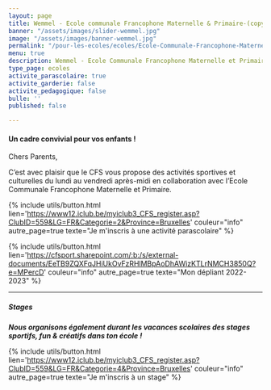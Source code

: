 ```yaml
---
layout: page
title: Wemmel - Ecole communale Francophone Maternelle & Primaire-(copy)
banner: "/assets/images/slider-wemmel.jpg"
image: "/assets/images/banner-wemmel.jpg"
permalink: "/pour-les-ecoles/ecoles/Ecole-Communale-Francophone-Maternelle-Primaire/"
menu: true
description: Wemmel - Ecole Communale Francophone Maternelle et Primaire
type_page: ecoles
activite_parascolaire: true
activite_garderie: false
activite_pedagogique: false
bulle: ''
published: false

---
```

#### **Un cadre convivial pour vos enfants !**

Chers Parents,

C’est avec plaisir que le CFS vous propose des activités sportives et culturelles du lundi au vendredi après-midi en collaboration avec l’Ecole Communale Francophone Maternelle et Primaire.

{% include utils/button.html  
lien='https://www12.iclub.be/myiclub3_CFS_register.asp?ClubID=559&LG=FR&Categorie=2&Province=Bruxelles' couleur="info" autre_page=true texte="Je m'inscris à une activité parascolaire" %}

{% include utils/button.html lien='https://cfsport.sharepoint.com/:b:/s/external-documents/EeTB9ZQXFqJHiUkOvFzRHlMBpAoDhAWizKTLrNMCH3850Q?e=MPercD' couleur="info" autre_page=true texte="Mon dépliant 2022-2023" %}

***

##### **Stages**

**_Nous organisons également durant les vacances scolaires des stages sportifs, fun & créatifs dans ton école !_**

{% include utils/button.html lien='https://www12.iclub.be/myiclub3_CFS_register.asp?ClubID=559&LG=FR&Categorie=4&Province=Bruxelles' couleur="info" autre_page=true texte="Je m'inscris à un stage" %}